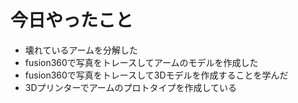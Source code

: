 # 今日やったこと
- 壊れているアームを分解した
- fusion360で写真をトレースしてアームのモデルを作成した
- fusion360で写真をトレースして3Dモデルを作成することを学んだ
- 3Dプリンターでアームのプロトタイプを作成している